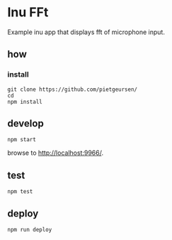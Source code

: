 # Inu FFt 

Example inu app that displays fft of microphone input.

## how

### install

```
git clone https://github.com/pietgeursen/
cd 
npm install
```

## develop

```
npm start
```

browse to <http://localhost:9966/>.

## test

```
npm test
```

## deploy

```
npm run deploy
```
